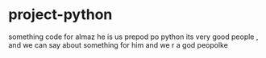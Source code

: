 # project-python
something code for almaz he is us prepod po python its very good people , and we can say about something for him and we r a god peopolke
